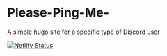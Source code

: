 # Please-Ping-Me-
A simple hugo site for a specific type of Discord user

[![Netlify Status](https://api.netlify.com/api/v1/badges/59dab3d7-c458-40b4-8416-7e46e7c86477/deploy-status)](https://app.netlify.com/sites/please-ping-me/deploys)
